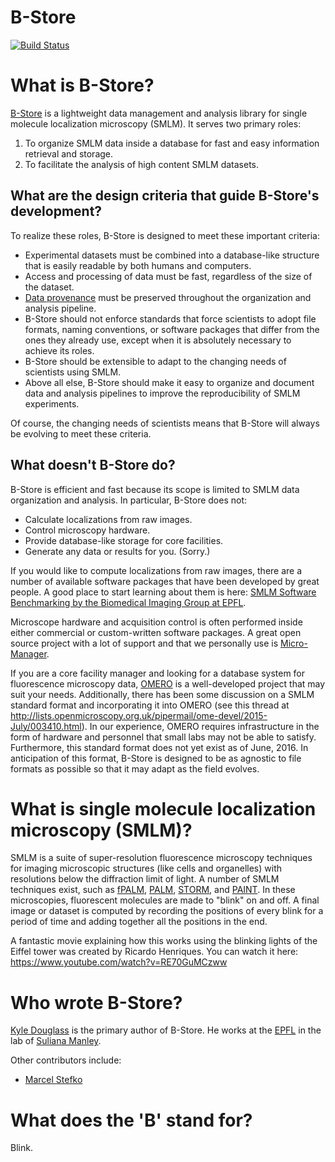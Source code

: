 # B-Store
[![Build Status](https://travis-ci.com/kmdouglass/bstore.svg?token=wpszvKaNd7qmZqYsAqpT&branch=development)](https://travis-ci.com/kmdouglass/bstore)

# What is B-Store?

[B-Store](https://github.com/kmdouglass/bstore) is a lightweight data management and analysis library for single molecule localization microscopy (SMLM). It serves two primary roles:

1. To organize SMLM data inside a database for fast and easy information retrieval and storage.
2. To facilitate the analysis of high content SMLM datasets.

## What are the design criteria that guide B-Store's development?
To realize these roles, B-Store is designed to meet these important criteria:

+ Experimental datasets must be combined into a database-like structure that is easily readable by both humans and computers.
+ Access and processing of data must be fast, regardless of the size of the dataset.
+ [Data provenance](https://en.wikipedia.org/wiki/Data_lineage) must be preserved throughout the organization and analysis pipeline.
+ B-Store should not enforce standards that force scientists to adopt file formats, naming conventions, or software packages that differ from the ones they already use, except when it is absolutely necessary to achieve its roles.
+ B-Store should be extensible to adapt to the changing needs of scientists using SMLM.
+ Above all else, B-Store should make it easy to organize and document data and analysis pipelines to improve the reproducibility of SMLM experiments.

Of course, the changing needs of scientists means that B-Store will always be evolving to meet these criteria.

## What doesn't B-Store do?
B-Store is efficient and fast because its scope is limited to SMLM data organization and analysis. In particular, B-Store does not:

+ Calculate localizations from raw images.
+ Control microscopy hardware.
+ Provide database-like storage for core facilities.
+ Generate any data or results for you. (Sorry.)

If you would like to compute localizations from raw images, there are a number of available software packages that have been developed by great people. A good place to start learning about them is here: [SMLM Software Benchmarking by the Biomedical Imaging Group at EPFL](http://bigwww.epfl.ch/smlm/index.html#&panel1-1).

Microscope hardware and acquisition control is often performed inside either commercial or custom-written software packages. A great open source project with a lot of support and that we personally use is [Micro-Manager](https://micro-manager.org/).

If you are a core facility manager and looking for a database system for fluorescence microscopy data, [OMERO](https://www.openmicroscopy.org/site) is a well-developed project that may suit your needs. Additionally, there has been some discussion on a SMLM standard format and incorporating it into OMERO (see this thread at http://lists.openmicroscopy.org.uk/pipermail/ome-devel/2015-July/003410.html). In our experience, OMERO requires infrastructure in the form of hardware and personnel that small labs may not be able to satisfy. Furthermore, this standard format does not yet exist as of June, 2016. In anticipation of this format, B-Store is designed to be as agnostic to file formats as possible so that it may adapt as the field evolves.

# What is single molecule localization microscopy (SMLM)?

SMLM is a suite of super-resolution fluorescence microscopy techniques for imaging microscopic structures (like cells and organelles) with resolutions below the diffraction limit of light. A number of SMLM techniques exist, such as [fPALM](http://www.ncbi.nlm.nih.gov/pmc/articles/PMC1635685/), [PALM](http://www.ncbi.nlm.nih.gov/pubmed/16902090), [STORM](http://www.ncbi.nlm.nih.gov/pmc/articles/PMC2700296/), and [PAINT](http://www.ncbi.nlm.nih.gov/pmc/articles/PMC1748151/). In these microscopies, fluorescent molecules are made to "blink" on and off. A final image or dataset is computed by recording the positions of every blink for a period of time and adding together all the positions in the end.

A fantastic movie explaining how this works using the blinking lights of the Eiffel tower was created by Ricardo Henriques. You can watch it here: https://www.youtube.com/watch?v=RE70GuMCzww

# Who wrote B-Store?
[Kyle Douglass](http://kmdouglass.github.io) is the primary author of B-Store. He works at the [EPFL](http://epfl.ch/) in the lab of [Suliana Manley](http://leb.epfl.ch/).

Other contributors include:
+ [Marcel Stefko](https://people.epfl.ch/marcel.stefko?lang=en)

# What does the 'B' stand for?
Blink.